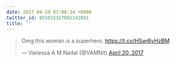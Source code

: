 ```yaml
---
date: 2017-04-20 07:08:34 +0000
twitter_id: 855015327092142081
title: ''
---
```


<blockquote class="twitter-tweet"><p lang="en" dir="ltr">Omg this woman is a superhero. <a href="https://t.co/HSwj6vHzBM">https://t.co/HSwj6vHzBM</a></p>&mdash; Vanessa A M Nadal (@VAMNit) <a href="https://twitter.com/VAMNit/status/854939036066205696?ref_src=twsrc%5Etfw">April 20, 2017</a></blockquote>
<script async src="https://platform.twitter.com/widgets.js" charset="utf-8"></script>
